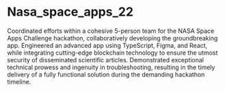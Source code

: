 # Nasa_space_apps_22
Coordinated efforts within a cohesive 5-person team for the NASA Space Apps Challenge hackathon, collaboratively developing the groundbreaking app.
Engineered an advanced app using TypeScript, Figma, and React, while integrating cutting-edge blockchain technology to ensure the utmost security of disseminated scientific articles.
Demonstrated exceptional technical prowess and ingenuity in troubleshooting, resulting in the timely delivery of a fully functional solution during the demanding hackathon timeline.
